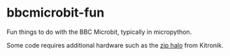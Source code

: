 # bbcmicrobit-fun
Fun things to do with the BBC Microbit, typically in micropython.

Some code requires additional hardware such as the [zip halo](https://www.kitronik.co.uk/questions/5672-kitronik-zip-halo-hd-for-microbit.html/) from Kitronik.
